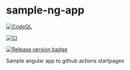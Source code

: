 # sample-ng-app

[![CodeQL](https://github.com/pcoloc/sample-ng-app/actions/workflows/codeql-analisys.yml/badge.svg?branch=main)](https://github.com/pcoloc/sample-ng-app/actions/workflows/codeql-analisys.yml)

[![CI](https://github.com/pcoloc/sample-ng-app/actions/workflows/main.yml/badge.svg?branch=main)](https://github.com/pcoloc/sample-ng-app/actions/workflows/main.yml)

<a href="https://github.com/JamesIves/github-pages-deploy-action/releases">
    <img src="https://img.shields.io/github/v/release/JamesIves/github-pages-deploy-action.svg?logo=github" alt="Release version badge">
  </a>

Sample angular app to github actions startpages
